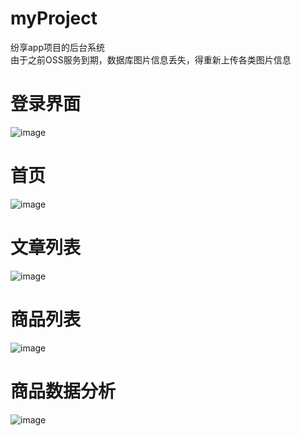 # myProject
纷享app项目的后台系统  
由于之前OSS服务到期，数据库图片信息丢失，得重新上传各类图片信息
# 登录界面
![image](https://user-images.githubusercontent.com/33857411/109646268-f1f8fb00-7b92-11eb-8f6f-31cb96c7b986.png)
# 首页
![image](https://user-images.githubusercontent.com/33857411/109646344-0937e880-7b93-11eb-8032-8f6ca2647cf1.png)
# 文章列表
![image](https://user-images.githubusercontent.com/33857411/109646383-17860480-7b93-11eb-9779-830e16db3eff.png)
# 商品列表
![image](https://user-images.githubusercontent.com/33857411/109646412-210f6c80-7b93-11eb-9f61-e35200400bb4.png)
# 商品数据分析
![image](https://user-images.githubusercontent.com/33857411/109646464-2ff61f00-7b93-11eb-9cb5-84ac4aaaff7f.png)
